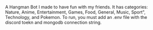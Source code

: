 A Hangman Bot I made to have fun with my friends. It has categories: Nature, Anime, Entertainment, Games, Food, General, Music, Sport", Technology, and Pokemon. To run, you must add an .env file with the discord toekn and mongodb connection string.
